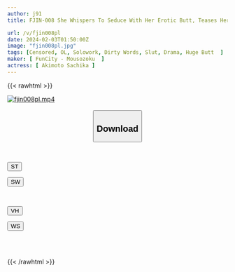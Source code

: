 ```yaml
---
author: j91
title: FJIN-008 She Whispers To Seduce With Her Erotic Butt, Teases Her With Dirty Talk, And Eviscerates Her Boner... Sachika Akimoto, A New Office Lady Who Is Too Evil To Pamper Her Beloved Boss And Uproot Her Semen.

url: /v/fjin008pl
date: 2024-02-03T01:50:00Z
image: "fjin008pl.jpg"
tags: [Censored, OL, Solowork, Dirty Words, Slut, Drama, Huge Butt	]
maker: [ FunCity - Mousozoku  ]
actress: [ Akimoto Sachika ]
---
```



{{< rawhtml >}}

<div class="video" data-videoid="YB0JkAAK0gFvWZY">
    <a href="javascript:;">
        <img src="/v/fjin008pl/fjin008pl.jpg" width="WIDTH" height="HEIGHT" alt="fjin008pl.mp4" loading="lazy">
    </a>
</div>

<script type="text/javascript" src="https://j91.asia/asset/on-demand-st.js"></script>

<br>
  <link rel="stylesheet" href="https://j91.asia/asset/bs5.css">
  
  <center>
  <button class="btn btn-primary" type="button" data-bs-toggle="collapse" data-bs-target=".multi-collapse" aria-expanded="false" aria-controls="multiCollapseExample1 multiCollapseExample2"><h2>Download</h2></button></center>
</p>
<div class="row">
  <div class="col">
    <div class="collapse multi-collapse" id="multiCollapseExample1">
      <div class="card card-body">
	      	      <br>
<div class="buttons">  
<p><a href="https://streamtape.to/v/YB0JkAAK0gFvWZY" target="_blank"><button class="btn-hover color-3"><i class="fa fa-download"></i> ST</button></a></p>
<p><a href="https://flaswish.com/iclnbg0m4x3o" target="_blank"><button class="btn-hover color-2"><i class="fa fa-download"></i> SW</button></a></p></div>
    </div>
  </div>
</div>
  <div class="col">
    <div class="collapse multi-collapse" id="multiCollapseExample2">
      <div class="card card-body">
	      <br>
<div class="buttons">
<p><a href="javascript:;" target="_blank"><button class="btn-hover color-9"><i class="fa fa-download"></i> VH</button></a></p>
<p><a href="javascript:;" target="_blank"><button class="btn-hover color-8"><i class="fa fa-download"></i> WS</button></a></p></div>
<br><br>
      </div>
    </div>
  </div>
</div>

{{< /rawhtml >}}